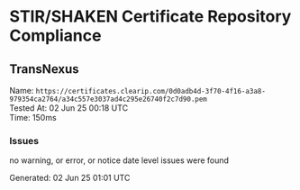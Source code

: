 # STIR/SHAKEN Certificate Repository Compliance

## TransNexus

Name: `https://certificates.clearip.com/0d0adb4d-3f70-4f16-a3a8-979354ca2764/a34c557e3037ad4c295e26740f2c7d90.pem`\
Tested At: 02 Jun 25 00:18 UTC\
Time: 150ms

### Issues

no warning, or error, or notice date level issues were found

Generated: 02 Jun 25 01:01 UTC